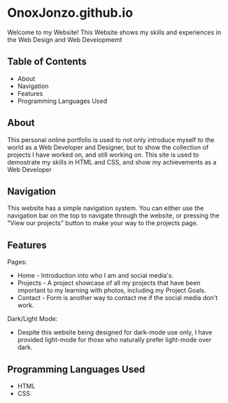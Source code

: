 # OnoxJonzo.github.io

Welcome to my Website! This Website shows my skills and experiences in the Web Design and Web Developmemt

## Table of Contents

- About
- Navigation
- Features
- Programming Languages Used

## About

This personal online portfolio is used to not only introduce myself to the world as a Web Developer and Designer, but to show the collection of projects I have worked on, and still working on. This site is used to demostrate my skills in HTML and CSS, and show my achievements as a Web Developer

## Navigation

This website has a simple navigation system. You can either use the navigation bar on the top to navigate through the website, or pressing the "View our projects" button to make your way to the projects page.

## Features

Pages:

- Home - Introduction into who I am and social media's.
- Projects - A project showcase of all my projects that have been important to my learning with photos, including my Project Goals.
- Contact - Form is another way to contact me if the social media don't work.

Dark/Light Mode:

- Despite this website being designed for dark-mode use only, I have provided light-mode for those who naturally prefer light-mode over dark.

## Programming Languages Used

- HTML
- CSS
